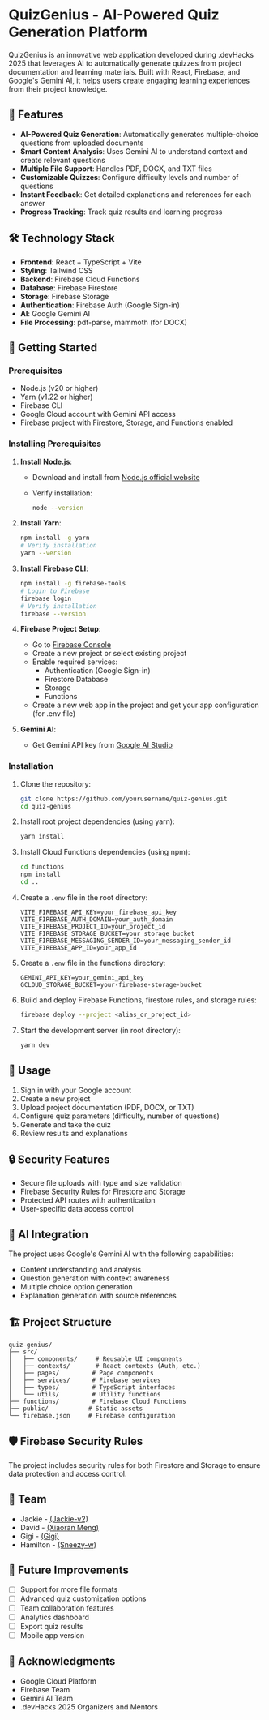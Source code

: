 # QuizGenius - AI-Powered Quiz Generation Platform

QuizGenius is an innovative web application developed during .devHacks 2025 that leverages AI to automatically generate quizzes from project documentation and learning materials. Built with React, Firebase, and Google's Gemini AI, it helps users create engaging learning experiences from their project knowledge.

## 🌟 Features

- **AI-Powered Quiz Generation**: Automatically generates multiple-choice questions from uploaded documents
- **Smart Content Analysis**: Uses Gemini AI to understand context and create relevant questions
- **Multiple File Support**: Handles PDF, DOCX, and TXT files
- **Customizable Quizzes**: Configure difficulty levels and number of questions
- **Instant Feedback**: Get detailed explanations and references for each answer
- **Progress Tracking**: Track quiz results and learning progress

## 🛠️ Technology Stack

- **Frontend**: React + TypeScript + Vite
- **Styling**: Tailwind CSS
- **Backend**: Firebase Cloud Functions
- **Database**: Firebase Firestore
- **Storage**: Firebase Storage
- **Authentication**: Firebase Auth (Google Sign-in)
- **AI**: Google Gemini AI
- **File Processing**: pdf-parse, mammoth (for DOCX)

## 🚀 Getting Started

### Prerequisites

- Node.js (v20 or higher)
- Yarn (v1.22 or higher)
- Firebase CLI
- Google Cloud account with Gemini API access
- Firebase project with Firestore, Storage, and Functions enabled

### Installing Prerequisites

1. **Install Node.js**:
   - Download and install from [Node.js official website](https://nodejs.org/)
   - Verify installation:

     ```bash
     node --version
     ```

2. **Install Yarn**:

   ```bash
   npm install -g yarn
   # Verify installation
   yarn --version
   ```

3. **Install Firebase CLI**:

   ```bash
   npm install -g firebase-tools
   # Login to Firebase
   firebase login
   # Verify installation
   firebase --version
   ```

4. **Firebase Project Setup**:
   - Go to [Firebase Console](https://console.firebase.google.com/)
   - Create a new project or select existing project
   - Enable required services:
     - Authentication (Google Sign-in)
     - Firestore Database
     - Storage
     - Functions
   - Create a new web app in the project and get your app configuration (for .env file)

5. **Gemini AI**:
   <!-- - Go to [Google Cloud Console](https://console.cloud.google.com/)
   - Enable Cloud Functions API
   - Create a service account and download credentials -->
   - Get Gemini API key from [Google AI Studio](https://aistudio.google.com/apikey/)

### Installation

1. Clone the repository:

   ```bash
   git clone https://github.com/yourusername/quiz-genius.git
   cd quiz-genius
   ```

2. Install root project dependencies (using yarn):

   ```bash
   yarn install
   ```

3. Install Cloud Functions dependencies (using npm):

   ```bash
   cd functions
   npm install
   cd ..
   ```

4. Create a `.env` file in the root directory:

   ```env
   VITE_FIREBASE_API_KEY=your_firebase_api_key
   VITE_FIREBASE_AUTH_DOMAIN=your_auth_domain
   VITE_FIREBASE_PROJECT_ID=your_project_id
   VITE_FIREBASE_STORAGE_BUCKET=your_storage_bucket
   VITE_FIREBASE_MESSAGING_SENDER_ID=your_messaging_sender_id
   VITE_FIREBASE_APP_ID=your_app_id
   ```

5. Create a `.env` file in the functions directory:

   ```env
   GEMINI_API_KEY=your_gemini_api_key
   GCLOUD_STORAGE_BUCKET=your-firebase-storage-bucket
   ```

6. Build and deploy Firebase Functions, firestore rules, and storage rules:

   ```bash
   firebase deploy --project <alias_or_project_id>
   ```

7. Start the development server (in root directory):

   ```bash
   yarn dev
   ```

## 📝 Usage

1. Sign in with your Google account
2. Create a new project
3. Upload project documentation (PDF, DOCX, or TXT)
4. Configure quiz parameters (difficulty, number of questions)
5. Generate and take the quiz
6. Review results and explanations

## 🔒 Security Features

- Secure file uploads with type and size validation
- Firebase Security Rules for Firestore and Storage
- Protected API routes with authentication
- User-specific data access control

## 🤖 AI Integration

The project uses Google's Gemini AI with the following capabilities:

- Content understanding and analysis
- Question generation with context awareness
- Multiple choice option generation
- Explanation generation with source references

## 🏗️ Project Structure

```plaintext
quiz-genius/
├── src/
│   ├── components/     # Reusable UI components
│   ├── contexts/       # React contexts (Auth, etc.)
│   ├── pages/         # Page components
│   ├── services/      # Firebase services
│   ├── types/         # TypeScript interfaces
│   └── utils/         # Utility functions
├── functions/         # Firebase Cloud Functions
├── public/           # Static assets
└── firebase.json     # Firebase configuration
```

## 🛡️ Firebase Security Rules

The project includes security rules for both Firestore and Storage to ensure data protection and access control.

## 👥 Team

- Jackie - [(Jackie-v2)](https://github.com/Jackie-v2)
- David - [(Xiaoran Meng)](https://github.com/xiaoran-MENG)
- Gigi - [(Gigi)](https://github.com/shop2008)
- Hamilton - [(Sneezy-w)](https://github.com/Sneezy-w)

## 🎯 Future Improvements

- [ ] Support for more file formats
- [ ] Advanced quiz customization options
- [ ] Team collaboration features
- [ ] Analytics dashboard
- [ ] Export quiz results
- [ ] Mobile app version

## 🙏 Acknowledgments

- Google Cloud Platform
- Firebase Team
- Gemini AI Team
- .devHacks 2025 Organizers and Mentors
